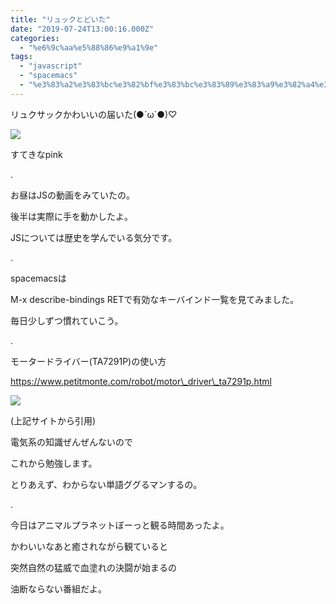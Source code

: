```yaml
---
title: "リュックとどいた"
date: "2019-07-24T13:00:16.000Z"
categories: 
  - "%e6%9c%aa%e5%88%86%e9%a1%9e"
tags: 
  - "javascript"
  - "spacemacs"
  - "%e3%83%a2%e3%83%bc%e3%82%bf%e3%83%bc%e3%83%89%e3%83%a9%e3%82%a4%e3%83%90"
---
```


リュクサックかわいいの届いた(●´ω\`●)♡

![](/images/2019-07-24-22-26-373094979066090243581.jpg)

すてきなpink

.

お昼はJSの動画をみていたの。

後半は実際に手を動かしたよ。

JSについては歴史を学んでいる気分です。

.

spacemacsは

M-x describe-bindings RETで有効なキーバインド一覧を見てみました。

毎日少しずつ慣れていこう。

.

モータードライバー(TA7291P)の使い方

https://www.petitmonte.com/robot/motor\_driver\_ta7291p.html

![](/images/motor_driver_ta7291p_31742509775570314893.png)

(上記サイトから引用)

電気系の知識ぜんぜんないので

これから勉強します。

とりあえず、わからない単語ググるマンするの。

.

今日はアニマルプラネットぼーっと観る時間あったよ。

かわいいなあと癒されながら観ていると

突然自然の猛威で血塗れの決闘が始まるの

油断ならない番組だよ。
